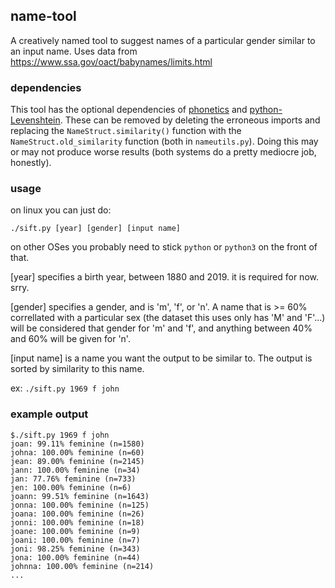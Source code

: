 ## name-tool
A creatively named tool to suggest names of a particular gender similar to an input name. Uses data from https://www.ssa.gov/oact/babynames/limits.html

### dependencies

This tool has the optional dependencies of  [phonetics](https://pypi.org/project/phonetics/) and [python-Levenshtein](https://pypi.org/project/python-Levenshtein/). These can be removed by deleting the erroneous imports and replacing the `NameStruct.similarity()` function with the `NameStruct.old_similarity` function (both in `nameutils.py`). Doing this may or may not produce worse results (both systems do a pretty mediocre job, honestly).

### usage

on linux you can just do:

`./sift.py [year] [gender] [input name]`

on other OSes you probably need to stick `python` or `python3` on the front of that.

[year] specifies a birth year, between 1880 and 2019. it is required for now. srry.

[gender] specifies a gender, and is 'm', 'f', or 'n'. A name that is >= 60% correllated with a particular sex (the dataset this uses only has 'M' and 'F'...) will be considered that gender for 'm' and 'f', and anything between 40% and 60% will be given for 'n'.

[input name] is a name you want the output to be similar to. The output is sorted by similarity to this name.

ex: `./sift.py 1969 f john`

### example output

```
$./sift.py 1969 f john
joan: 99.11% feminine (n=1580)
johna: 100.00% feminine (n=60)
jean: 89.00% feminine (n=2145)
jann: 100.00% feminine (n=34)
jan: 77.76% feminine (n=733)
jen: 100.00% feminine (n=6)
joann: 99.51% feminine (n=1643)
jonna: 100.00% feminine (n=125)
joana: 100.00% feminine (n=26)
jonni: 100.00% feminine (n=18)
joane: 100.00% feminine (n=9)
joani: 100.00% feminine (n=7)
joni: 98.25% feminine (n=343)
jona: 100.00% feminine (n=44)
johnna: 100.00% feminine (n=214)
...
```

